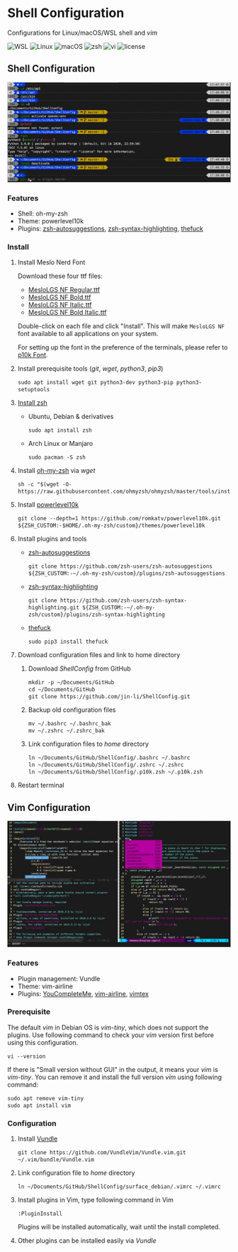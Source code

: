 # Shell Configuration

Configurations for Linux/macOS/WSL shell and *vim*

![WSL](https://img.shields.io/badge/Windows-0078D6?style=for-the-badge&logo=windows&logoColor=white) ![Linux](https://img.shields.io/badge/Linux-FCC624?style=for-the-badge&logo=linux&logoColor=black) ![macOS](https://img.shields.io/badge/mac%20os-000000?style=for-the-badge&logo=apple&logoColor=white) 
![zsh](https://img.shields.io/badge/shell-oh--my--zsh-green) ![vi](https://img.shields.io/badge/vim-vim--airline-blue) ![license](https://img.shields.io/badge/license-BSD--2--Clause-brightgreen)

## Shell Configuration

![Shell Appearence](./figs/shell_appearence.JPG)

### Features

- Shell: oh-my-zsh
- Theme: powerlevel10k
- Plugins: [zsh-autosuggestions](https://github.com/zsh-users/zsh-autosuggestions), [zsh-syntax-highlighting](https://github.com/zsh-users/zsh-syntax-highlighting), [thefuck](https://github.com/nvbn/thefuck)

### Install

1. Install Meslo Nerd Font
   
   Download these four ttf files:

    - [MesloLGS NF Regular.ttf](https://github.com/romkatv/powerlevel10k-media/raw/master/MesloLGS%20NF%20Regular.ttf)
    - [MesloLGS NF Bold.ttf](https://github.com/romkatv/powerlevel10k-media/raw/master/MesloLGS%20NF%20Bold.ttf)
    - [MesloLGS NF Italic.ttf](https://github.com/romkatv/powerlevel10k-media/raw/master/MesloLGS%20NF%20Italic.ttf)
    - [MesloLGS NF Bold Italic.ttf](https://github.com/romkatv/powerlevel10k-media/raw/master/MesloLGS%20NF%20Bold%20Italic.ttf)

    Double-click on each file and click "Install". This will make `MesloLGS NF` font available to all
    applications on your system.

    For setting up the font in the preference of the terminals, please refer to [p10k Font](https://github.com/romkatv/powerlevel10k#Fonts).

2. Install prerequisite tools (*git*, *wget*, *python3*, *pip3*)
   
    ```
    sudo apt install wget git python3-dev python3-pip python3-setuptools
    ```

3. [Install zsh](https://github.com/ohmyzsh/ohmyzsh/wiki/Installing-ZSH)
    
    - Ubuntu, Debian & derivatives
        ```
        sudo apt install zsh
        ```

    - Arch Linux or Manjaro
        ```
        sudo pacman -S zsh
        ```

4. Install [oh-my-zsh](https://github.com/ohmyzsh/ohmyzsh) via *wget*
    
    ```
    sh -c "$(wget -O- https://raw.githubusercontent.com/ohmyzsh/ohmyzsh/master/tools/install.sh)"
    ```

5. Install [powerlevel10k](https://github.com/romkatv/powerlevel10k#oh-my-zsh)
   
    ```
    git clone --depth=1 https://github.com/romkatv/powerlevel10k.git ${ZSH_CUSTOM:-$HOME/.oh-my-zsh/custom}/themes/powerlevel10k
    ```

1. Install plugins and tools
   
    - [zsh-autosuggestions](https://github.com/zsh-users/zsh-autosuggestions)
        ```
        git clone https://github.com/zsh-users/zsh-autosuggestions ${ZSH_CUSTOM:-~/.oh-my-zsh/custom}/plugins/zsh-autosuggestions
        ```
    - [zsh-syntax-highlighting](https://github.com/zsh-users/zsh-syntax-highlighting)
        ```
        git clone https://github.com/zsh-users/zsh-syntax-highlighting.git ${ZSH_CUSTOM:-~/.oh-my-zsh/custom}/plugins/zsh-syntax-highlighting
        ```
    - [thefuck](https://github.com/nvbn/thefuck)
        ```
        sudo pip3 install thefuck
        ```

1. Download configuration files and link to home directory
    
    1. Download *ShellConfig* from GitHub
        ```
        mkdir -p ~/Documents/GitHub
        cd ~/Documents/GitHub
        git clone https://github.com/jin-li/ShellConfig.git 
        ```
    2. Backup old configuration files
        ```
        mv ~/.bashrc ~/.bashrc_bak
        mv ~/.zshrc ~/.zshrc_bak
        ```
    3. Link configuration files to *home* directory
        ```
        ln ~/Documents/GitHub/ShellConfig/.bashrc ~/.bashrc
        ln ~/Documents/GitHub/ShellConfig/.zshrc ~/.zshrc
        ln ~/Documents/GitHub/ShellConfig/.p10k.zsh ~/.p10k.zsh
        ```

2. Restart terminal

## Vim Configuration

![Vim Appearance](./figs/vim_appearence.JPG)

### Features

- Plugin management: Vundle
- Theme: vim-airline
- Plugins: [YouCompleteMe](https://github.com/ycm-core/YouCompleteMe), [vim-airline](https://github.com/vim-airline/vim-airline), [vimtex](https://github.com/lervag/vimtex)

### Prerequisite

The default *vim* in Debian OS is *vim-tiny*, which does not support the plugins. Use following command to check your *vim* version first before using this configuration.

```
vi --version
```

If there is "Small version without GUI" in the output, it means your *vim* is *vim-tiny*. You can remove it and install the full version *vim* using following command:

```
sudo apt remove vim-tiny
sudo apt install vim
```

### Configuration

1. Install [Vundle](https://github.com/VundleVim/Vundle.vim)

    ```
    git clone https://github.com/VundleVim/Vundle.vim.git ~/.vim/bundle/Vundle.vim
    ```

2. Link configuration file to *home* directory
    ```
    ln ~/Documents/GitHub/ShellConfig/surface_debian/.vimrc ~/.vimrc
    ```

3. Install plugins in Vim, type following command in Vim
    ```
    :PluginInstall
    ```
    Plugins will be installed automatically, wait until the install completed.

1. Other plugins can be installed easily via *Vundle*